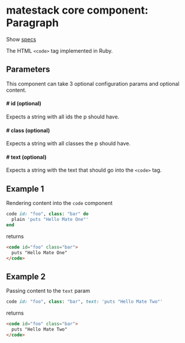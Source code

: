 # matestack core component: Paragraph

Show [specs](/spec/usage/components/code_spec.rb)

The HTML `<code>` tag implemented in Ruby.

## Parameters

This component can take 3 optional configuration params and optional content.

#### # id (optional)
Expects a string with all ids the p should have.

#### # class (optional)
Expects a string with all classes the p should have.

#### # text (optional)
Expects a string with the text that should go into the `<code>` tag.

## Example 1
Rendering content into the `code` component

```ruby
code id: "foo", class: "bar" do
  plain 'puts "Hello Mate One"'
end
```

returns

```html
<code id="foo" class="bar">
  puts "Hello Mate One"
</code>
```

## Example 2
Passing content to the `text` param

```ruby
code id: "foo", class: "bar", text: 'puts "Hello Mate Two"'
```

returns

```html
<code id="foo" class="bar">
  puts "Hello Mate Two"
</code>
```
